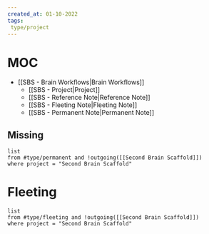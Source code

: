 ```yaml
---
created_at: 01-10-2022
tags: 
 type/project
---
```


# MOC
- [[SBS - Brain Workflows|Brain Workflows]]
	- [[SBS - Project|Project]]
	- [[SBS - Reference Note|Reference Note]]
	- [[SBS - Fleeting Note|Fleeting Note]]
	- [[SBS - Permanent Note|Permanent Note]]

## Missing
```dataview
list 
from #type/permanent and !outgoing([[Second Brain Scaffold]])
where project = "Second Brain Scaffold"
```

# Fleeting
```dataview
list 
from #type/fleeting and !outgoing([[Second Brain Scaffold]])
where project = "Second Brain Scaffold"
```
